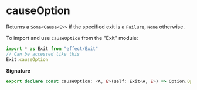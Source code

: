 # causeOption

Returns a `Some<Cause<E>>` if the specified exit is a `Failure`, `None`
otherwise.

To import and use `causeOption` from the "Exit" module:

```ts
import * as Exit from "effect/Exit"
// Can be accessed like this
Exit.causeOption
```

**Signature**

```ts
export declare const causeOption: <A, E>(self: Exit<A, E>) => Option.Option<Cause.Cause<E>>
```
